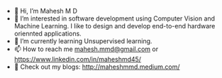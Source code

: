 - 👋 Hi, I’m Mahesh M D
- 👀 I’m interested in software development using Computer Vision and Machine Learning. I like to design and develop end-to-end hardware oriennted applications.   
- 🌱 I’m currently learning Unsupervised learning.
- 📫 How to reach me mahesh.mmd@gmail.com or https://www.linkedin.com/in/maheshmd45/
- 📝 Check out my blogs: http://maheshmmd.medium.com/ 

<!---
madsmd/madsmd is a ✨ special ✨ repository because its `README.md` (this file) appears on your GitHub profile.
You can click the Preview link to take a look at your changes.
--->
